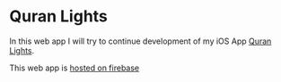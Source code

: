 # Quran Lights

In this web app I will try to continue development of my iOS App [Quran Lights](https://itunes.apple.com/us/app/quran-lights/id1218872513?mt=8).

This web app is [hosted on firebase](https://quran-lights.firebaseapp.com/)